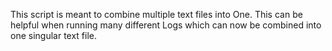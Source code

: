 This script is meant to combine multiple text files into One. This can be helpful when running many different Logs which can now be combined into one singular text file.
